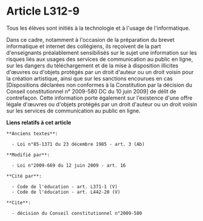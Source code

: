 # Article L312-9

Tous les élèves sont initiés à la technologie et à l'usage de l'informatique.

Dans ce cadre, notamment à l'occasion de la préparation du brevet informatique et internet des collégiens, ils reçoivent de
la part d'enseignants préalablement sensibilisés sur le sujet une information sur les risques liés aux usages des services de
communication au public en ligne, sur les dangers du téléchargement et de la mise à disposition illicites d'œuvres ou
d'objets protégés par un droit d'auteur ou un droit voisin pour la création artistique, ainsi que sur les sanctions encourues
en cas [Dispositions déclarées non conformes à la Constitution par la décision du Conseil constitutionnel n° 2009-580 DC du
10 juin 2009] de délit de contrefaçon. Cette information porte également sur l'existence d'une offre légale d'œuvres ou
d'objets protégés par un droit d'auteur ou un droit voisin sur les services de communication au public en ligne.

**Liens relatifs à cet article**

	**Anciens textes**:

	  - Loi n°85-1371 du 23 décembre 1985 - art. 3 (Ab)

	**Modifié par**:

	  - Loi n°2009-669 du 12 juin 2009 - art. 16

	**Cité par**:

	  - Code de l'éducation - art. L371-1 (V)
	  - Code de l'éducation - art. L442-20 (V)

	**Cite**:

	  - décision du Conseil constitutionnel n°2009-580
